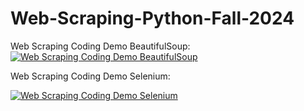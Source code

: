 # Web-Scraping-Python-Fall-2024
Web Scraping Coding Demo BeautifulSoup:  
[![Web Scraping Coding Demo BeautifulSoup](https://colab.research.google.com/assets/colab-badge.svg)](https://colab.research.google.com/drive/1ISaNj0GN4kui4xz8TIITUJzhzqOChiLa?usp=sharing)

Web Scraping Coding Demo Selenium:

[![Web Scraping Coding Demo Selenium](https://colab.research.google.com/assets/colab-badge.svg)](https://colab.research.google.com/drive/1VcsGBFS0G0iDT-sjvUckD0_M2dImMY0V?usp=sharing)
